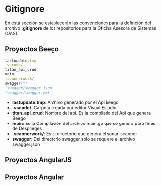 # Gitignore

En está sección se establecerán las convenciones para la definción del archivo **.gitignore** de los repositorios para la Oficina Asesora de Sistemas (OAS).

## Proyectos Beego

  ```javascript
  lastupdate.tmp
  .vscode/
  titan_api_crud
  main
  .scannerwork/
  swagger/**
  !swagger/swagger.json
  !swagger/swagger.yml
  ```

- **lastupdate.tmp**: Archivo generado por el Api beego
- **.vscode/**: Carpeta creada por editor Visual Estudio
- **titan_api_crud**: Nombre del api. Es la compilado del Api que genera Beego
- **main**: Es la Compilación del archivo main.go que se genera para fines de Desplieges
- **.scannerwork/**: Es el directorio que genera el sonar-scanner
- **swagger**: Del directorio swagger solo se requiere el archivo swagger.json


## Proyectos AngularJS


## Proyectos Angular
